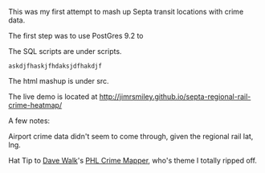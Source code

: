 This was my first attempt to mash up Septa transit locations with crime data.

The first step was to use PostGres 9.2 to 

The SQL scripts are under scripts.


```askdjfhaskjfhdaksjdfhakdjf```


The html mashup is under src.

The live demo is located at <a href="http://jimrsmiley.github.io/septa-regional-rail-crime-heatmap/">http://jimrsmiley.github.io/septa-regional-rail-crime-heatmap/</a>

A few notes:

Airport crime data didn't seem to come through, given the regional rail lat, lng.

Hat Tip to <a href="http://www.davewalk.net/">Dave Walk</a>'s <a href="http://www.phlcrimemapper.com/">PHL Crime Mapper</a>, who's theme I totally ripped off.